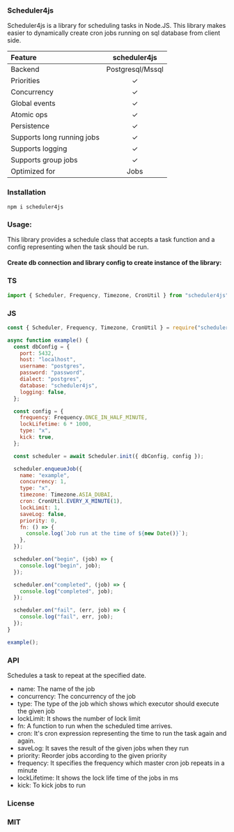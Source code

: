 ### Scheduler4js

Scheduler4js is a library for scheduling tasks in Node.JS.
This library makes easier to dynamically create cron jobs running on sql database from client side.

| Feature                    |   scheduler4js   |
| :------------------------- | :--------------: |
| Backend                    | Postgresql/Mssql |
| Priorities                 |        ✓         |
| Concurrency                |        ✓         |
| Global events              |        ✓         |
| Atomic ops                 |        ✓         |
| Persistence                |        ✓         |
| Supports long running jobs |        ✓         |
| Supports logging           |        ✓         |
| Supports group jobs        |        ✓         |
| Optimized for              |       Jobs       |

### Installation

```
npm i scheduler4js
```

### Usage:

This library provides a schedule class that accepts a task function and a config representing when the task should be run.

#### Create db connection and library config to create instance of the library:

### TS

```js
import { Scheduler, Frequency, Timezone, CronUtil } from "scheduler4js";
```

### JS

```js
const { Scheduler, Frequency, Timezone, CronUtil } = require("scheduler4js");
```

```js
async function example() {
  const dbConfig = {
    port: 5432,
    host: "localhost",
    username: "postgres",
    password: "password",
    dialect: "postgres",
    database: "scheduler4js",
    logging: false,
  };

  const config = {
    frequency: Frequency.ONCE_IN_HALF_MINUTE,
    lockLifetime: 6 * 1000,
    type: "x",
    kick: true,
  };

  const scheduler = await Scheduler.init({ dbConfig, config });

  scheduler.enqueueJob({
    name: "example",
    concurrency: 1,
    type: "x",
    timezone: Timezone.ASIA_DUBAI,
    cron: CronUtil.EVERY_X_MINUTE(1),
    lockLimit: 1,
    saveLog: false,
    priority: 0,
    fn: () => {
      console.log(`Job run at the time of ${new Date()}`);
    },
  });

  scheduler.on("begin", (job) => {
    console.log("begin", job);
  });

  scheduler.on("completed", (job) => {
    console.log("completed", job);
  });

  scheduler.on("fail", (err, job) => {
    console.log("fail", err, job);
  });
}

example();
```

### API

Schedules a task to repeat at the specified date.

- name: The name of the job
- concurrency: The concurrency of the job
- type: The type of the job which shows which executor should execute the given job
- lockLimit: It shows the number of lock limit
- fn: A function to run when the scheduled time arrives.
- cron: It's cron expression representing the time to run the task again and again.
- saveLog: It saves the result of the given jobs when they run
- priority: Reorder jobs according to the given priority
- frequency: It specifies the frequency which master cron job repeats in a minute
- lockLifetime: It shows the lock life time of the jobs in ms
- kick: To kick jobs to run

### License

### MIT
